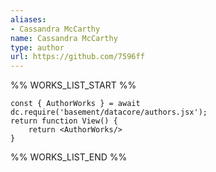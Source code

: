 ```yaml
---
aliases:
- Cassandra McCarthy
name: Cassandra McCarthy
type: author
url: https://github.com/7596ff
---
```



%% WORKS_LIST_START %%

```datacorejsx
const { AuthorWorks } = await dc.require('basement/datacore/authors.jsx');
return function View() {
    return <AuthorWorks/>
}
```
%% WORKS_LIST_END %%